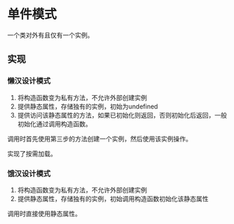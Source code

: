 # 单件模式

一个类对外有且仅有一个实例。

## 实现

### 懒汉设计模式

1. 将构造函数变为私有方法，不允许外部创建实例
2. 提供静态属性，存储独有的实例，初始为undefined
3. 提供访问该静态属性的方法，如果已初始化则返回，否则初始化后返回，一般初始化通过调用构造函数。

调用时首先使用第三步的方法创建一个实例，然后使用该实例操作。

实现了按需加载。

### 饿汉设计模式

1. 将构造函数变为私有方法，不允许外部创建实例
2. 提供静态属性，存储独有的实例，初始调用构造函数初始化该静态属性

调用时直接使用静态属性。
